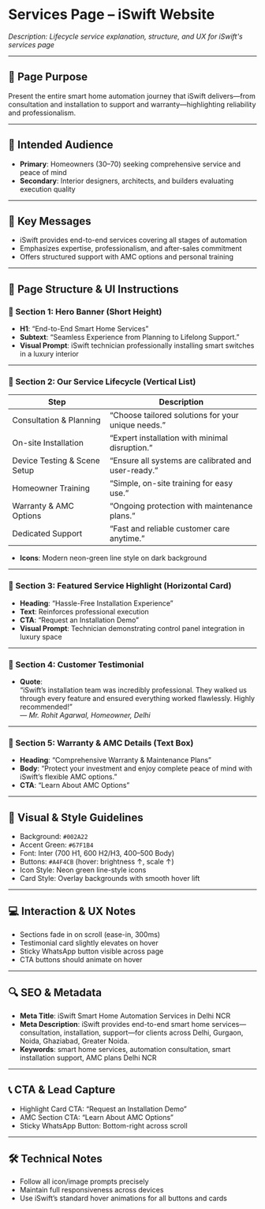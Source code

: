 # Services Page – iSwift Website

_Description: Lifecycle service explanation, structure, and UX for iSwift's services page_

---

## 🎯 Page Purpose

Present the entire smart home automation journey that iSwift delivers—from consultation and installation to support and warranty—highlighting reliability and professionalism.

---

## 👥 Intended Audience

- **Primary**: Homeowners (30–70) seeking comprehensive service and peace of mind
- **Secondary**: Interior designers, architects, and builders evaluating execution quality

---

## 🔑 Key Messages

- iSwift provides end-to-end services covering all stages of automation
- Emphasizes expertise, professionalism, and after-sales commitment
- Offers structured support with AMC options and personal training

---

## 🧱 Page Structure & UI Instructions

### 🔹 Section 1: Hero Banner (Short Height)

- **H1**: “End-to-End Smart Home Services”
- **Subtext**: “Seamless Experience from Planning to Lifelong Support.”
- **Visual Prompt**: iSwift technician professionally installing smart switches in a luxury interior

---

### 🔹 Section 2: Our Service Lifecycle (Vertical List)

| Step                          | Description                                                                 |
|-------------------------------|-----------------------------------------------------------------------------|
| Consultation & Planning       | “Choose tailored solutions for your unique needs.”                         |
| On-site Installation          | “Expert installation with minimal disruption.”                             |
| Device Testing & Scene Setup | “Ensure all systems are calibrated and user-ready.”                        |
| Homeowner Training            | “Simple, on-site training for easy use.”                                   |
| Warranty & AMC Options        | “Ongoing protection with maintenance plans.”                               |
| Dedicated Support             | “Fast and reliable customer care anytime.”                                 |

- **Icons**: Modern neon-green line style on dark background

---

### 🔹 Section 3: Featured Service Highlight (Horizontal Card)

- **Heading**: “Hassle-Free Installation Experience”
- **Text**: Reinforces professional execution
- **CTA**: “Request an Installation Demo”
- **Visual Prompt**: Technician demonstrating control panel integration in luxury space

---

### 🔹 Section 4: Customer Testimonial

- **Quote**:  
  “iSwift’s installation team was incredibly professional. They walked us through every feature and ensured everything worked flawlessly. Highly recommended!”  
  — *Mr. Rohit Agarwal, Homeowner, Delhi*

---

### 🔹 Section 5: Warranty & AMC Details (Text Box)

- **Heading**: “Comprehensive Warranty & Maintenance Plans”
- **Body**: “Protect your investment and enjoy complete peace of mind with iSwift’s flexible AMC options.”
- **CTA**: “Learn About AMC Options”

---

## 🎨 Visual & Style Guidelines

- Background: `#002A22`
- Accent Green: `#67F1B4`
- Font: Inter (700 H1, 600 H2/H3, 400–500 Body)
- Buttons: `#A4F4CB` (hover: brightness ↑, scale ↑)
- Icon Style: Neon green line-style icons
- Card Style: Overlay backgrounds with smooth hover lift

---

## 💻 Interaction & UX Notes

- Sections fade in on scroll (ease-in, 300ms)
- Testimonial card slightly elevates on hover
- Sticky WhatsApp button visible across page
- CTA buttons should animate on hover

---

## 🔍 SEO & Metadata

- **Meta Title**: iSwift Smart Home Automation Services in Delhi NCR
- **Meta Description**: iSwift provides end-to-end smart home services—consultation, installation, support—for clients across Delhi, Gurgaon, Noida, Ghaziabad, Greater Noida.
- **Keywords**: smart home services, automation consultation, smart installation support, AMC plans Delhi NCR

---

## 📞 CTA & Lead Capture

- Highlight Card CTA: “Request an Installation Demo”
- AMC Section CTA: “Learn About AMC Options”
- Sticky WhatsApp Button: Bottom-right across scroll

---

## 🛠 Technical Notes

- Follow all icon/image prompts precisely
- Maintain full responsiveness across devices
- Use iSwift’s standard hover animations for all buttons and cards
